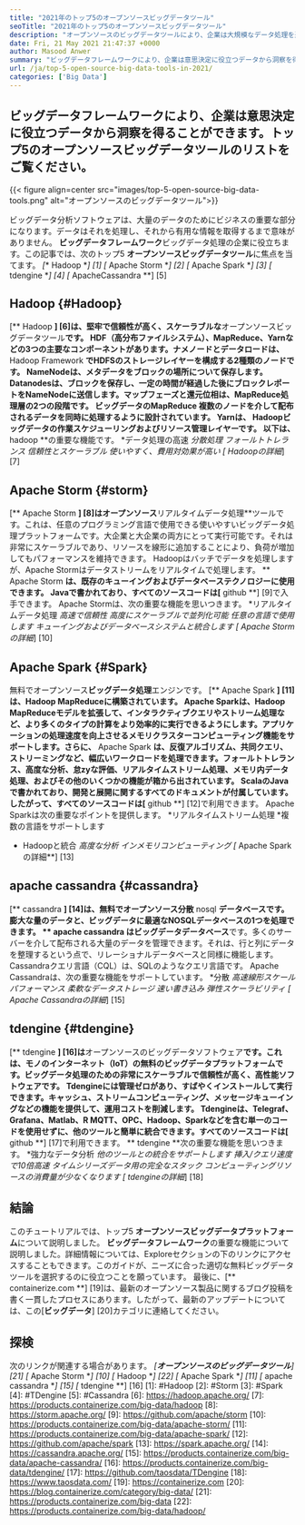 ```yaml
---
title: "2021年のトップ5のオープンソースビッグデータツール" 
seoTitle: "2021年のトップ5のオープンソースビッグデータツール" 
description: "オープンソースのビッグデータツールにより、企業は大規模なデータ処理を迅速に行うことができます。このガイドラインは、適切なビッグデータフレームワークを選択するのに役立ちます。" 
date: Fri, 21 May 2021 21:47:37 +0000
author: Masood Anwer
summary: "ビッグデータフレームワークにより、企業は意思決定に役立つデータから洞察を得ることができます。トップ5のオープンソースビッグデータツールのリストをご覧ください。" 
url: /ja/top-5-open-source-big-data-tools-in-2021/
categories: ['Big Data']
---
```


## ビッグデータフレームワークにより、企業は意思決定に役立つデータから洞察を得ることができます。トップ5のオープンソースビッグデータツールのリストをご覧ください。

{{< figure align=center src="images/top-5-open-source-big-data-tools.png" alt="オープンソースのビッグデータツール">}}

ビッグデータ分析ソフトウェアは、大量のデータのためにビジネスの重要な部分になります。データはそれを処理し、それから有用な情報を取得するまで意味がありません。 **ビッグデータフレームワーク**ビッグデータ処理の企業に役立ちます。この記事では、次のトップ5 **オープンソースビッグデータツール**に焦点を当てます。
  *[** Hadoop **] [1]
  *[** Apache Storm **] [2]
  *[** Apache Spark **] [3]
  *[** tdengine **] [4]
  *[** ApacheCassandra **] [5]

## Hadoop {#Hadoop}
[** Hadoop **] [6]は、堅牢で信頼性が高く、スケーラブルな**オープンソースビッグデータツール**です。 HDF（高分布ファイルシステム）、MapReduce、Yarnなどの3つの主要なコンポーネントがあります。ナメノードとデータロードは、** Hadoop Framework **でHDFSのストレージレイヤーを構成する2種類のノードです。 NameNodeは、メタデータをブロックの場所について保存します。 Datanodesは、ブロックを保存し、一定の時間が経過した後にブロックレポートをNameNodeに送信します。マップフェーズと還元位相は、MapReduce処理層の2つの段階です。 **ビッグデータのMapReduce **複数のノードを介して配布されるデータを同時に処理するように設計されています。 Yarnは、** Hadoopビッグデータ**の作業スケジューリングおよびリソース管理レイヤーです。
以下は、** hadoop **の重要な機能です。
  *データ処理の高速
  *分散処理
  *フォールトトレランス
  *信頼性とスケーラブル
  *使いやすく、費用対効果が高い
[** Hadoopの詳細**] [7]

## Apache Storm {#storm}
[** Apache Storm **] [8]はオープンソース**リアルタイムデータ処理**ツールです。これは、任意のプログラミング言語で使用できる使いやすいビッグデータ処理プラットフォームです。大企業と大企業の両方にとって実行可能です。それは非常にスケーラブルであり、リソースを線形に追加することにより、負荷が増加してもパフォーマンスを維持できます。 Hadoopはバッチでデータを処理しますが、Apache Stormはデータストリームをリアルタイムで処理します。 ** Apache Storm **は、既存のキューイングおよびデータベーステクノロジーに使用できます。 Javaで書かれており、すべてのソースコードは[** github **] [9]で入手できます。
Apache Stormは、次の重要な機能を思いつきます。
  *リアルタイムデータ処理
  *高速で信頼性
  *高度にスケーラブルで並列化可能
  *任意の言語で使用します
  *キューイングおよびデータベースシステムと統合します
[** Apache Stormの詳細**] [10]

## Apache Spark {#Spark}
無料でオープンソース**ビッグデータ処理**エンジンです。 [** Apache Spark **] [11]は、Hadoop MapReduceに構築されています。 Apache Sparkは、Hadoop MapReduceモデルを拡張して、インタラクティブクエリやストリーム処理など、より多くのタイプの計算をより効率的に実行できるようにします。アプリケーションの処理速度を向上させるメモリクラスターコンピューティング機能をサポートします。さらに、** Apache Spark **は、反復アルゴリズム、共同クエリ、ストリーミングなど、幅広いワークロードを処理できます。フォールトトレランス、高度な分析、怠zyな評価、リアルタイムストリーム処理、メモリ内データ処理、およびその他のいくつかの機能が箱から出されています。 ScalaのJavaで書かれており、開発と展開に関するすべてのドキュメントが付属しています。したがって、すべてのソースコードは[** github **] [12]で利用できます。
Apache Sparkは次の重要なポイントを提供します。
  *リアルタイムストリーム処理
  *複数の言語をサポートします
  * Hadoopと統合
  *高度な分析
  *インメモリコンピューティング
[** Apache Sparkの詳細**] [13]

## apache cassandra {#cassandra}
[** cassandra **] [14]は、無料でオープンソース分散** nosql **データベースです。膨大な量のデータと、ビッグデータに最適なNOSQLデータベースの1つを処理できます。 ** apache cassandra **は**ビッグデータデータベース**です。多くのサーバーを介して配布される大量のデータを管理できます。それは、行と列にデータを整理するという点で、リレーショナルデータベースと同様に機能します。 Cassandraクエリ言語（CQL）は、SQLのようなクエリ言語です。
Apache Cassandraは、次の重要な機能をサポートしています。
  *分散
  *高速線形スケールパフォーマンス
  *柔軟なデータストレージ
  *速い書き込み
  *弾性スケーラビリティ
[** Apache Cassandraの詳細**] [15]

## tdengine {#tdengine}
[** tdengine **] [16]は**オープンソースのビッグデータソフトウェア**です。これは、モノのインターネット（IoT）の無料のビッグデータプラットフォームです。ビッグデータ処理のための非常にスケーラブルで信頼性が高く、高性能ソフトウェアです。 Tdengineには管理ゼロがあり、すばやくインストールして実行できます。キャッシュ、ストリームコンピューティング、メッセージキューイングなどの機能を提供して、運用コストを削減します。 Tdengineは、Telegraf、Grafana、Matlab、R MQTT、OPC、Hadoop、Sparkなどを含む単一のコードを使用せずに、他のツールと簡単に統合できます。すべてのソースコードは[** github **] [17]で利用できます。
** tdengine **次の重要な機能を思いつきます。
  *強力なデータ分析
  *他のツールとの統合をサポートします
  *挿入/クエリ速度で10倍高速
  *タイムシリーズデータ用の完全なスタック
  *コンピューティングリソースの消費量が少なくなります
[** tdengineの詳細**] [18]

## 結論
このチュートリアルでは、トップ5 **オープンソースビッグデータプラットフォーム**について説明しました。 **ビッグデータフレームワーク**の重要な機能について説明しました。詳細情報については、Exploreセクションの下のリンクにアクセスすることもできます。このガイドが、ニーズに合った適切な無料ビッグデータツールを選択するのに役立つことを願っています。
最後に、[** containerize.com **] [19]は、最新のオープンソース製品に関するブログ投稿を書く一貫したプロセスにあります。したがって、最新のアップデートについては、この[**ビッグデータ**] [20]カテゴリに連絡してください。

## 探検
次のリンクが関連する場合があります。
  *[**オープンソースのビッグデータツール**] [21]
  *[** Apache Storm **] [10]
  *[** Hadoop **] [22]
  *[** Apache Spark **] [11]
  *[** apache cassandra **] [15]
  *[** tdengine **] [16]
[1]: #Hadoop
[2]: #Storm
[3]: #Spark
[4]: #TDengine
[5]: #Cassandra
[6]: https://hadoop.apache.org/
[7]: https://products.containerize.com/big-data/hadoop
[8]: https://storm.apache.org/
[9]: https://github.com/apache/storm
[10]: https://products.containerize.com/big-data/apache-storm/
[11]: https://products.containerize.com/big-data/apache-spark/
[12]: https://github.com/apache/spark
[13]: https://spark.apache.org/
[14]: https://cassandra.apache.org/
[15]: https://products.containerize.com/big-data/apache-cassandra/
[16]: https://products.containerize.com/big-data/tdengine/
[17]: https://github.com/taosdata/TDengine
[18]: https://www.taosdata.com/
[19]: https://containerize.com
[20]: https://blog.containerize.com/category/big-data/
[21]: https://products.containerize.com/big-data
[22]: https://products.containerize.com/big-data/hadoop/
